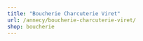 ```yaml
---
title: "Boucherie Charcuterie Viret"
url: /annecy/boucherie-charcuterie-viret/
shop: boucherie
---
```

